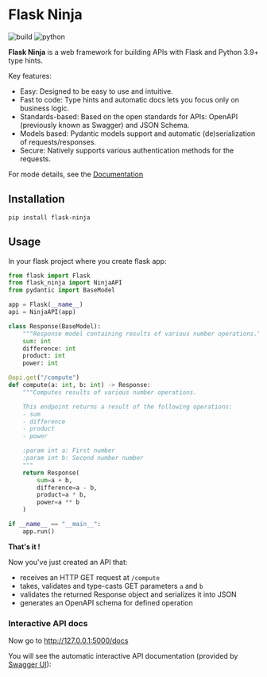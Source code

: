 # Flask Ninja

![build](https://github.com/kiwicom/flask-ninja/workflows/Build%20jobs/badge.svg)
![python](https://img.shields.io/badge/Python-3.9%20|%203.10-blue)

**Flask Ninja** is a web framework for building APIs with Flask and Python 3.9+ type hints.

Key features:

- Easy: Designed to be easy to use and intuitive.
- Fast to code: Type hints and automatic docs lets you focus only on business logic.
- Standards-based: Based on the open standards for APIs: OpenAPI (previously known as Swagger) and JSON Schema.
- Models based: Pydantic models support and automatic (de)serialization of requests/responses.
- Secure: Natively supports various authentication methods for the requests.

For mode details, see the [Documentation](https://flask-ninja.readthedocs.io/en/latest/)

## Installation

```
pip install flask-ninja
```

## Usage

In your flask project where you create flask app:

```Python
from flask import Flask
from flask_ninja import NinjaAPI
from pydantic import BaseModel

app = Flask(__name__)
api = NinjaAPI(app)

class Response(BaseModel):
    """Response model containing results of various number operations."""
    sum: int
    difference: int
    product: int
    power: int

@api.get("/compute")
def compute(a: int, b: int) -> Response:
    """Computes results of various number operations.

    This endpoint returns a result of the following operations:
    - sum
    - difference
    - product
    - power

    :param int a: First number
    :param int b: Second number number
    """
    return Response(
        sum=a + b,
        difference=a - b,
        product=a * b,
        power=a ** b
    )

if __name__ == "__main__":
    app.run()
```

**That's it !**

Now you've just created an API that:

- receives an HTTP GET request at `/compute`
- takes, validates and type-casts GET parameters `a` and `b`
- validates the returned Response object and serializes it into JSON
- generates an OpenAPI schema for defined operation

### Interactive API docs

Now go to <a href="http://127.0.0.1:8000/docs" target="_blank">http://127.0.0.1:5000/docs</a>

You will see the automatic interactive API documentation (provided by <a href="https://github.com/swagger-api/swagger-ui" target="_blank">Swagger UI</a>):
